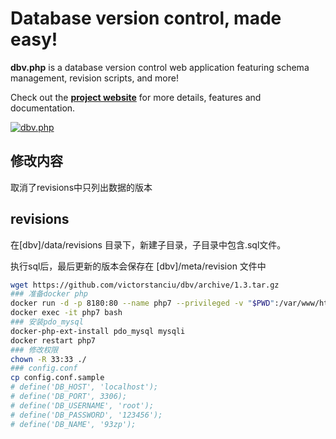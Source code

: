 Database version control, made easy!
=

**dbv.php** is a database version control web application featuring schema management, revision scripts, and more!

Check out the **[project website](http://dbv.vizuina.com)** for more details, features and documentation.

[![dbv.php](http://dbv.vizuina.com/img/screenshot-main.png)](http://dbv.vizuina.com)


## 修改内容

取消了revisions中只列出数据的版本

## revisions



在[dbv]/data/revisions 目录下，新建子目录，子目录中包含.sql文件。

执行sql后，最后更新的版本会保存在 [dbv]/meta/revision 文件中

```sh
wget https://github.com/victorstanciu/dbv/archive/1.3.tar.gz
### 准备docker php
docker run -d -p 8180:80 --name php7 --privileged -v "$PWD":/var/www/html php:7.0-apache
docker exec -it php7 bash
### 安装pdo_mysql
docker-php-ext-install pdo_mysql mysqli
docker restart php7
### 修改权限
chown -R 33:33 ./
### config.conf
cp config.conf.sample
# define('DB_HOST', 'localhost');
# define('DB_PORT', 3306);
# define('DB_USERNAME', 'root');
# define('DB_PASSWORD', '123456');
# define('DB_NAME', '93zp');

```